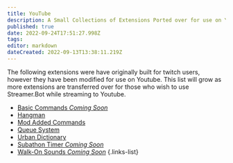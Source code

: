 ```yaml
---
title: YouTube
description: A Small Collections of Extensions Ported over for use on YouTube
published: true
date: 2022-09-24T17:51:27.998Z
tags: 
editor: markdown
dateCreated: 2022-09-13T13:38:11.219Z
---
```


The following extensions were have originally built for twitch users, however they have been modified for use on Youtube.
This list will grow as more extensions are transferred over for those who wish to use Streamer.Bot while streaming to Youtube.

- [Basic Commands  *Coming Soon*]()
- [Hangman](./youtube-hangman)
- [Mod Added Commands](./youtube-mod-added-commands)
- [Queue System](./youtube-queue-system)
- [Urban Dictionary](./youtube-urban-dict)
- [Subathon Timer  *Coming Soon*]()
- [Walk-On Sounds *Coming Soon*]() 
{.links-list}
